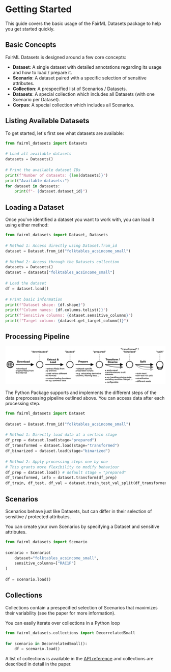 # Getting Started

This guide covers the basic usage of the FairML Datasets package to help you get started quickly.

## Basic Concepts

FairML Datasets is designed around a few core concepts:

- **Dataset**: A single dataset with detailed annotations regarding its usage and how to load / prepare it.
- **Scenario**: A dataset paired with a specific selection of sensitive attributes.
- **Collection**: A prespecified list of Scenarios / Datasets.
- **Datasets**: A special collection which includes all Datasets (with one Scenario per Dataset).
- **Corpus**: A special collection which includes all Scenarios.

## Listing Available Datasets

To get started, let's first see what datasets are available:

```python
from fairml_datasets import Datasets

# Load all available datasets
datasets = Datasets()

# Print the available dataset IDs
print(f"Number of datasets: {len(datasets)}")
print("Available datasets:")
for dataset in datasets:
    print(f"- {dataset.dataset_id}")
```

## Loading a Dataset

Once you've identified a dataset you want to work with, you can load it using either method:

```python
from fairml_datasets import Dataset, Datasets

# Method 1: Access directly using Dataset.from_id
dataset = Dataset.from_id("folktables_acsincome_small")

# Method 2: Access through the Datasets collection
datasets = Datasets()
dataset = datasets["folktables_acsincome_small"]

# Load the dataset
df = dataset.load()

# Print basic information
print(f"Dataset shape: {df.shape}")
print(f"Column names: {df.columns.tolist()}")
print(f"Sensitive columns: {dataset.sensitive_columns}")
print(f"Target column: {dataset.get_target_column()}")
```

## Processing Pipeline

![The dataset preprocessing pipeline supported by the package.](../assets/pipeline.png)

The Python Package supports and implements the different steps of the data preprocessing pipeline outlined above. You can access data after each processing step.

```python
from fairml_datasets import Dataset

dataset = Dataset.from_id("folktables_acsincome_small")

# Method 1: Directly load data at a certain stage
df_prep = dataset.load(stage="prepared")
df_transformed = dataset.load(stage="transformed")
df_binarized = dataset.load(stage="binarized")

# Method 2: Apply processing steps one by one
# This grants more flexibility to modify behaviour
df_prep = dataset.load() # default stage = "prepared"
df_transformed, info = dataset.transform(df_prep)
df_train, df_test, df_val = dataset.train_test_val_split(df_transformed)
```

## Scenarios

Scenarios behave just like Datasets, but can differ in their selection of sensitive / protected attributes.

You can create your own Scenarios by specifying a Dataset and sensitive attributes.

```python
from fairml_datasets import Scenario

scenario = Scenario(
    dataset="folktables_acsincome_small",
    sensitive_columns=["RAC1P"]
)

df = scenario.load()
```

## Collections

Collections contain a prespecified selection of Scenarios that maximizes their variability (see the paper for more information).

You can easily iterate over collections in a Python loop

```python
from fairml_datasets.collections import DecorrelatedSmall

for scenario in DecorrelatedSmall():
    df = scenario.load()
```

A list of collections is available in the [API reference](../api/collections.md) and collections are described in detail in the paper.
